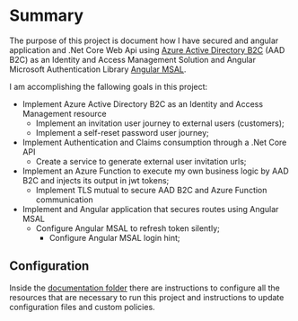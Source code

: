 # Summary
The purpose of this project is document how I have secured and angular application and .Net Core Web Api using [Azure Active Directory B2C](https://docs.microsoft.com/en-us/azure/active-directory-b2c/overview) (AAD B2C) as an Identity and Access Management Solution and Angular Microsoft Authentication Library [Angular MSAL](https://www.npmjs.com/package/@azure/msal-angular).

I am accomplishing the fallowing goals in this project:
- Implement Azure Active Directory B2C as an Identity and Access Management resource
  - Implement an invitation user journey to external users (customers);
  - Implement a self-reset password user journey;
- Implement Authentication and Claims consumption through a .Net Core API
  - Create a service to generate external user invitation urls;
- Implement an Azure Function to execute my own business logic by AAD B2C and injects its output in jwt tokens;
	- Implement TLS mutual to secure AAD B2C and Azure Function communication
- Implement and Angular application that secures routes using Angular MSAL
  - Configure Angular MSAL to refresh token silently;
    - Configure Angular MSAL login hint;

## Configuration
Inside the [documentation folder](https://github.com/DonRamaral/azure-b2c/tree/master/documentation) there are instructions to configure all the resources that are necessary to run this project and instructions to update configuration files and custom policies.